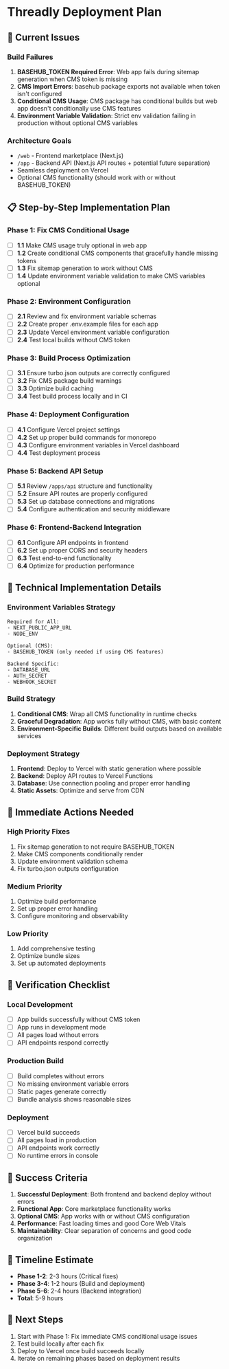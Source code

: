 # Threadly Deployment Plan

## 🎯 Current Issues

### Build Failures
1. **BASEHUB_TOKEN Required Error**: Web app fails during sitemap generation when CMS token is missing
2. **CMS Import Errors**: basehub package exports not available when token isn't configured
3. **Conditional CMS Usage**: CMS package has conditional builds but web app doesn't conditionally use CMS features
4. **Environment Variable Validation**: Strict env validation failing in production without optional CMS variables

### Architecture Goals
- `/web` - Frontend marketplace (Next.js)
- `/app` - Backend API (Next.js API routes + potential future separation)
- Seamless deployment on Vercel
- Optional CMS functionality (should work with or without BASEHUB_TOKEN)

## 📋 Step-by-Step Implementation Plan

### Phase 1: Fix CMS Conditional Usage
- [ ] **1.1** Make CMS usage truly optional in web app
- [ ] **1.2** Create conditional CMS components that gracefully handle missing tokens
- [ ] **1.3** Fix sitemap generation to work without CMS
- [ ] **1.4** Update environment variable validation to make CMS variables optional

### Phase 2: Environment Configuration
- [ ] **2.1** Review and fix environment variable schemas
- [ ] **2.2** Create proper .env.example files for each app
- [ ] **2.3** Update Vercel environment variable configuration
- [ ] **2.4** Test local builds without CMS token

### Phase 3: Build Process Optimization
- [ ] **3.1** Ensure turbo.json outputs are correctly configured
- [ ] **3.2** Fix CMS package build warnings
- [ ] **3.3** Optimize build caching
- [ ] **3.4** Test build process locally and in CI

### Phase 4: Deployment Configuration
- [ ] **4.1** Configure Vercel project settings
- [ ] **4.2** Set up proper build commands for monorepo
- [ ] **4.3** Configure environment variables in Vercel dashboard
- [ ] **4.4** Test deployment process

### Phase 5: Backend API Setup
- [ ] **5.1** Review `/apps/api` structure and functionality
- [ ] **5.2** Ensure API routes are properly configured
- [ ] **5.3** Set up database connections and migrations
- [ ] **5.4** Configure authentication and security middleware

### Phase 6: Frontend-Backend Integration
- [ ] **6.1** Configure API endpoints in frontend
- [ ] **6.2** Set up proper CORS and security headers
- [ ] **6.3** Test end-to-end functionality
- [ ] **6.4** Optimize for production performance

## 🔧 Technical Implementation Details

### Environment Variables Strategy
```
Required for All:
- NEXT_PUBLIC_APP_URL
- NODE_ENV

Optional (CMS):
- BASEHUB_TOKEN (only needed if using CMS features)

Backend Specific:
- DATABASE_URL
- AUTH_SECRET
- WEBHOOK_SECRET
```

### Build Strategy
1. **Conditional CMS**: Wrap all CMS functionality in runtime checks
2. **Graceful Degradation**: App works fully without CMS, with basic content
3. **Environment-Specific Builds**: Different build outputs based on available services

### Deployment Strategy
1. **Frontend**: Deploy to Vercel with static generation where possible
2. **Backend**: Deploy API routes to Vercel Functions
3. **Database**: Use connection pooling and proper error handling
4. **Static Assets**: Optimize and serve from CDN

## 🚀 Immediate Actions Needed

### High Priority Fixes
1. Fix sitemap generation to not require BASEHUB_TOKEN
2. Make CMS components conditionally render
3. Update environment validation schema
4. Fix turbo.json outputs configuration

### Medium Priority
1. Optimize build performance
2. Set up proper error handling
3. Configure monitoring and observability

### Low Priority
1. Add comprehensive testing
2. Optimize bundle sizes
3. Set up automated deployments

## 📝 Verification Checklist

### Local Development
- [ ] App builds successfully without CMS token
- [ ] App runs in development mode
- [ ] All pages load without errors
- [ ] API endpoints respond correctly

### Production Build
- [ ] Build completes without errors
- [ ] No missing environment variable errors
- [ ] Static pages generate correctly
- [ ] Bundle analysis shows reasonable sizes

### Deployment
- [ ] Vercel build succeeds
- [ ] All pages load in production
- [ ] API endpoints work correctly
- [ ] No runtime errors in console

## 🎯 Success Criteria

1. **Successful Deployment**: Both frontend and backend deploy without errors
2. **Functional App**: Core marketplace functionality works
3. **Optional CMS**: App works with or without CMS configuration
4. **Performance**: Fast loading times and good Core Web Vitals
5. **Maintainability**: Clear separation of concerns and good code organization

## 📅 Timeline Estimate

- **Phase 1-2**: 2-3 hours (Critical fixes)
- **Phase 3-4**: 1-2 hours (Build and deployment)
- **Phase 5-6**: 2-4 hours (Backend integration)
- **Total**: 5-9 hours

## 🔄 Next Steps

1. Start with Phase 1: Fix immediate CMS conditional usage issues
2. Test build locally after each fix
3. Deploy to Vercel once build succeeds locally
4. Iterate on remaining phases based on deployment results 